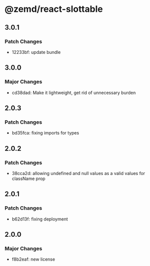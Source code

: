 # @zemd/react-slottable

## 3.0.1

### Patch Changes

- 12233bf: update bundle

## 3.0.0

### Major Changes

- cd38dad: Make it lightweight, get rid of unnecessary burden

## 2.0.3

### Patch Changes

- bd35fca: fixing imports for types

## 2.0.2

### Patch Changes

- 38cca2d: allowing undefined and null values as a valid values for className prop

## 2.0.1

### Patch Changes

- b62d13f: fixing deployment

## 2.0.0

### Major Changes

- f8b2eaf: new license
